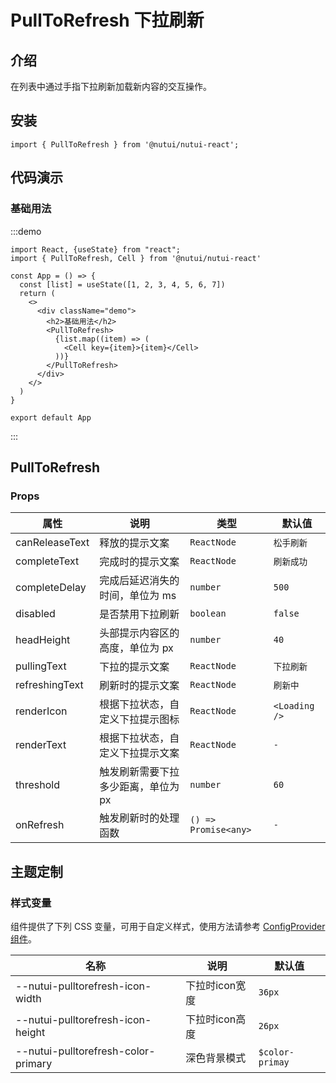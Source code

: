 # PullToRefresh 下拉刷新

## 介绍

在列表中通过手指下拉刷新加载新内容的交互操作。

## 安装

```tsx
import { PullToRefresh } from '@nutui/nutui-react';
```

## 代码演示

### 基础用法

:::demo

```tsx
import React, {useState} from "react";
import { PullToRefresh, Cell } from '@nutui/nutui-react'

const App = () => {
  const [list] = useState([1, 2, 3, 4, 5, 6, 7])
  return (
    <>
      <div className="demo">
        <h2>基础用法</h2>
        <PullToRefresh>
          {list.map((item) => (
            <Cell key={item}>{item}</Cell>
          ))}
        </PullToRefresh>
      </div>
    </>
  )
}

export default App
```

:::

## PullToRefresh

### Props

| 属性 | 说明 | 类型 | 默认值 |
| --- | --- | --- | --- |
| canReleaseText | 释放的提示文案 | `ReactNode` | `松手刷新` |
| completeText | 完成时的提示文案 | `ReactNode` | `刷新成功` |
| completeDelay | 完成后延迟消失的时间，单位为 ms | `number` | `500` |
| disabled | 是否禁用下拉刷新 | `boolean` | `false` |
| headHeight | 头部提示内容区的高度，单位为 px | `number` | `40` |
| pullingText | 下拉的提示文案 | `ReactNode` | `下拉刷新` |
| refreshingText | 刷新时的提示文案 | `ReactNode` | `刷新中` |
| renderIcon | 根据下拉状态，自定义下拉提示图标 | `ReactNode` | `<Loading />` |
| renderText | 根据下拉状态，自定义下拉提示文案 | `ReactNode` | `-` |
| threshold | 触发刷新需要下拉多少距离，单位为 px | `number` | `60` |
| onRefresh | 触发刷新时的处理函数 | `() => Promise<any>` | `-` |

## 主题定制

### 样式变量

组件提供了下列 CSS 变量，可用于自定义样式，使用方法请参考 [ConfigProvider 组件](#/zh-CN/component/configprovider)。

| 名称 | 说明 | 默认值 |
| --- | --- | --- |
| \--nutui-pulltorefresh-icon-width | 下拉时icon宽度 | `36px` |
| \--nutui-pulltorefresh-icon-height | 下拉时icon高度 | `26px` |
| \--nutui-pulltorefresh-color-primary | 深色背景模式 | `$color-primay` |
